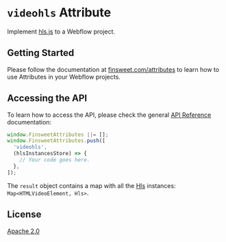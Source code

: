 # `videohls` Attribute

Implement [hls.js](https://github.com/video-dev/hls.js/) to a Webflow project.

## Getting Started

Please follow the documentation at [finsweet.com/attributes](https://www.finsweet.com/attributes) to learn how to use Attributes in your Webflow projects.

## Accessing the API

To learn how to access the API, please check the general [API Reference](../attributes/README.md#api-reference) documentation:

```javascript
window.FinsweetAttributes ||= [];
window.FinsweetAttributes.push([
  'videohls',
  (hlsInstancesStore) => {
    // Your code goes here.
  },
]);
```

The `result` object contains a map with all the [Hls](https://github.com/video-dev/hls.js/blob/master/docs/API.md) instances: `Map<HTMLVideoElement, Hls>`.

## License

[Apache 2.0](../../LICENSE.md)
